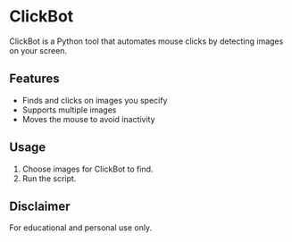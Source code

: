 # ClickBot

ClickBot is a Python tool that automates mouse clicks by detecting images on your screen.

## Features

- Finds and clicks on images you specify
- Supports multiple images
- Moves the mouse to avoid inactivity

## Usage

1. Choose images for ClickBot to find.
2. Run the script.

## Disclaimer

For educational and personal use only.
